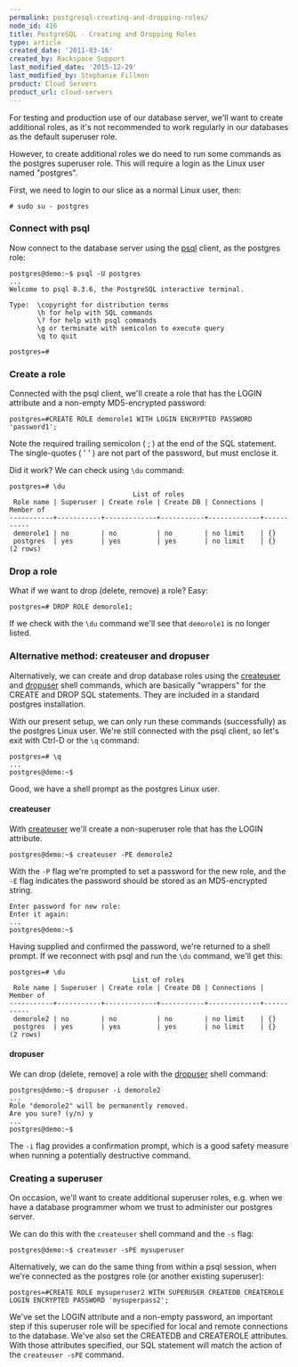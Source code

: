 ```yaml
---
permalink: postgresql-creating-and-dropping-roles/
node_id: 416
title: PostgreSQL - Creating and Dropping Roles
type: article
created_date: '2011-03-16'
created_by: Rackspace Support
last_modified_date: '2015-12-29'
last_modified_by: Stephanie Fillmon
product: Cloud Servers
product_url: cloud-servers
---
```


For testing and production use of our database server, we'll want to
create additional roles, as it's not recommended to work regularly in
our databases as the default superuser role.

However, to create additional roles we do need to run some commands as
the postgres superuser role. This will require a login as the Linux user
named "postgres".

First, we need to login to our slice as a normal Linux user, then:


    # sudo su - postgres

### Connect with psql

Now connect to the database server using the
[psql](http://www.postgresql.org/docs/8.3/static/app-psql.html "http://www.postgresql.org/docs/8.3/static/app-psql.html")
client, as the postgres role:

    postgres@demo:~$ psql -U postgres
    ...
    Welcome to psql 8.3.6, the PostgreSQL interactive terminal.

    Type:  \copyright for distribution terms
           \h for help with SQL commands
           \? for help with psql commands
           \g or terminate with semicolon to execute query
           \q to quit

    postgres=#

### Create a role

Connected with the psql client, we'll create a role that has the LOGIN
attribute and a non-empty MD5-encrypted password:

    postgres=#CREATE ROLE demorole1 WITH LOGIN ENCRYPTED PASSWORD 'password1';

Note the required trailing semicolon ( ; ) at the end of the SQL
statement. The single-quotes ( ' ' ) are not part of the password, but
must enclose it.

Did it work? We can check using `\du` command:

    postgres=# \du
                                   List of roles
     Role name | Superuser | Create role | Create DB | Connections | Member of
    -----------+-----------+-------------+-----------+-------------+-----------
     demorole1 | no        | no          | no        | no limit    | {}
     postgres  | yes       | yes         | yes       | no limit    | {}
    (2 rows)

### Drop a role

What if we want to drop (delete, remove) a role? Easy:

    postgres=# DROP ROLE demorole1;

If we check with the `\du` command we'll see that `demorole1` is no
longer listed.

### Alternative method: createuser and dropuser

Alternatively, we can create and drop database roles using the
[createuser](http://www.postgresql.org/docs/8.3/static/app-createuser.html "http://www.postgresql.org/docs/8.3/static/app-createuser.html")
and
[dropuser](http://www.postgresql.org/docs/8.3/static/app-dropuser.html "http://www.postgresql.org/docs/8.3/static/app-dropuser.html")
shell commands, which are basically "wrappers" for the CREATE and DROP
SQL statements. They are included in a standard postgres installation.

With our present setup, we can only run these commands (successfully) as
the postgres Linux user. We're still connected with the psql client, so
let's exit with Ctrl-D or the `\q` command:

    postgres=# \q
    ...
    postgres@demo:~$

Good, we have a shell prompt as the postgres Linux user.

#### createuser

With
[createuser](http://www.postgresql.org/docs/8.3/static/app-createuser.html "http://www.postgresql.org/docs/8.3/static/app-createuser.html")
we'll create a non-superuser role that has the LOGIN attribute.

    postgres@demo:~$ createuser -PE demorole2

With the `-P` flag we're prompted to set a password for the new role,
and the `-E` flag indicates the password should be stored as an
MD5-encrypted string.

    Enter password for new role:
    Enter it again:
    ...
    postgres@demo:~$

Having supplied and confirmed the password, we're returned to a shell
prompt. If we reconnect with psql and run the `\du` command, we'll get
this:

    postgres=# \du
                                   List of roles
     Role name | Superuser | Create role | Create DB | Connections | Member of
    -----------+-----------+-------------+-----------+-------------+-----------
     demorole2 | no        | no          | no        | no limit    | {}
     postgres  | yes       | yes         | yes       | no limit    | {}
    (2 rows)

#### dropuser

We can drop (delete, remove) a role with the
[dropuser](http://www.postgresql.org/docs/8.3/static/app-dropuser.html "http://www.postgresql.org/docs/8.3/static/app-dropuser.html")
shell command:

    postgres@demo:~$ dropuser -i demorole2
    ...
    Role "demorole2" will be permanently removed.
    Are you sure? (y/n) y
    ...
    postgres@demo:~$

The `-i` flag provides a confirmation prompt, which is a good safety
measure when running a potentially destructive command.

### Creating a superuser

On occasion, we'll want to create additional superuser roles, e.g. when
we have a database programmer whom we trust to administer our postgres
server.

We can do this with the `createuser` shell command and the `-s` flag:

    postgres@demo:~$ createuser -sPE mysuperuser

Alternatively, we can do the same thing from within a psql session, when
we're connected as the postgres role (or another existing superuser):

    postgres=#CREATE ROLE mysuperuser2 WITH SUPERUSER CREATEDB CREATEROLE LOGIN ENCRYPTED PASSWORD 'mysuperpass2';

We've set the LOGIN attribute and a non-empty password, an important step if
this superuser role will be specified for local and remote connections
to the database. We've also set the CREATEDB and CREATEROLE attributes.
With those attributes specified, our SQL statement will match the action
of the `createuser -sPE` command.
